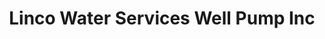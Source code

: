 ---
title: "Linco Water Services Well Pump Inc"
url: /marion/linco-water-services-well-pump-inc/
shop: water
---